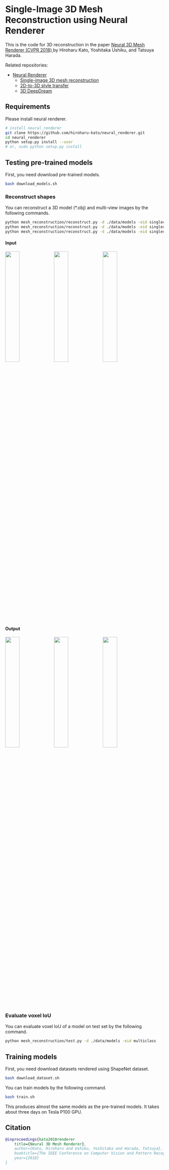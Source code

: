 # Single-Image 3D Mesh Reconstruction using Neural Renderer

This is the code for 3D reconstruction in the paper [Neural 3D Mesh Renderer (CVPR 2018) ](http://hiroharu-kato.com/projects_en/neural_renderer.html) by Hiroharu Kato, Yoshitaka Ushiku, and Tatsuya Harada.

Related repositories:
* [Neural Renderer](https://github.com/hiroharu-kato/neural_renderer)
    * [Single-image 3D mesh reconstruction](https://github.com/hiroharu-kato/mesh_reconstruction)
    * [2D-to-3D style transfer](https://github.com/hiroharu-kato/style_transfer_3d)
    * [3D DeepDream](https://github.com/hiroharu-kato/deep_dream_3d)


## Requirements
Please install neural renderer.
```bash
# install neural_renderer
git clone https://github.com/hiroharu-kato/neural_renderer.git
cd neural_renderer
python setup.py install --user
# or, sudo python setup.py install
```

## Testing pre-trained models
First, you need download pre-trained models.
```bash
bash download_models.sh
```

### Reconstruct shapes
You can reconstruct a 3D model (*.obj) and multi-view images by the following commands.
```bash
python mesh_reconstruction/reconstruct.py -d ./data/models -eid singleclass_02691156 -i ./data/examples/airplane_in.png -oi ./data/examples/airplane_out.png
python mesh_reconstruction/reconstruct.py -d ./data/models -eid singleclass_02958343 -i ./data/examples/car_in.png -oi ./data/examples/car_out.png
python mesh_reconstruction/reconstruct.py -d ./data/models -eid singleclass_03001627 -i ./data/examples/chair_in.png -oi ./data/examples/chair_out.png
```

#### Input
<div>
   <img src=https://raw.githubusercontent.com/hiroharu-kato/mesh_reconstruction/master/data/examples/airplane_in.png width="30%" height="30%">
   <img src=https://raw.githubusercontent.com/hiroharu-kato/mesh_reconstruction/master/data/examples/car_in.png width="30%" height="30%">
   <img src=https://raw.githubusercontent.com/hiroharu-kato/mesh_reconstruction/master/data/examples/chair_in.png width="30%" height="30%">
</div>


#### Output
<div>
    <img src="https://raw.githubusercontent.com/hiroharu-kato/mesh_reconstruction/master/data/examples/airplane_out.png" width="30%" height="30%">
    <img src="https://raw.githubusercontent.com/hiroharu-kato/mesh_reconstruction/master/data/examples/car.png" width="30%" height="30%">
    <img src="https://raw.githubusercontent.com/hiroharu-kato/mesh_reconstruction/master/data/examples/chair.png" width="30%" height="30%">
</div>


### Evaluate voxel IoU
You can evaluate voxel IoU of a model on test set by the following command.
```bash
python mesh_reconstruction/test.py -d ./data/models -eid multiclass
```

## Training models
First, you need download datasets rendered using ShapeNet dataset.
```bash
bash download_dataset.sh
```

You can train models by the following command. 
```bash
bash train.sh
```
This produces almost the same models as the pre-trained models. It takes about three days on Tesla P100 GPU.


## Citation
```bibtex
@inproceedings{kato2018renderer
    title={Neural 3D Mesh Renderer},
    author={Kato, Hiroharu and Ushiku, Yoshitaka and Harada, Tatsuya},
    booktitle={The IEEE Conference on Computer Vision and Pattern Recognition (CVPR)},
    year={2018}
}
```